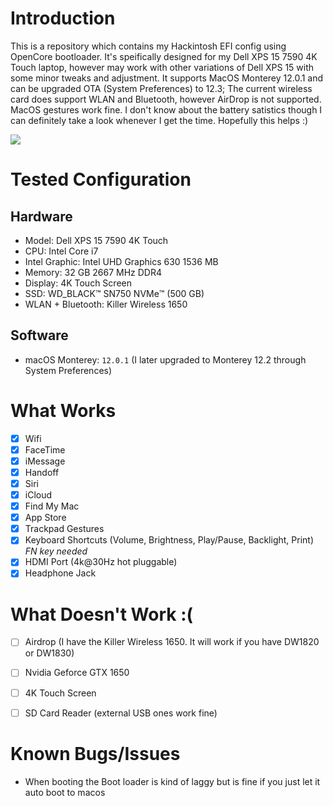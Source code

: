 # Introduction
This is a repository which contains my Hackintosh EFI config using OpenCore bootloader. It's speifically designed for my Dell XPS 15 7590 4K Touch laptop, however may work with other variations of Dell XPS 15 with some minor tweaks and adjustment. It supports MacOS Monterey 12.0.1 and can be upgraded OTA (System Preferences) to 12.3; The current wireless card does support WLAN and Bluetooth, however AirDrop is not supported. MacOS gestures work fine. I don't know about the battery satistics though I can definitely take a look whenever I get the time. Hopefully this helps :)


<img src="https://github.com/1nferious/Dell-XPS-15-7590-MacOS-Monterey--12.0.1--Hackintosh/blob/main/assets/proof.png">


# Tested Configuration
##  Hardware

* Model: Dell XPS 15 7590 4K Touch
* CPU: Intel Core i7
* Intel Graphic: Intel UHD Graphics 630 1536 MB 
* Memory: 32 GB 2667 MHz DDR4
* Display: 4K Touch Screen
* SSD: WD_BLACK:tm: SN750 NVMe:tm: (500 GB)
* WLAN + Bluetooth: Killer Wireless 1650

## Software
* macOS Monterey: `12.0.1` (I later upgraded to Monterey 12.2 through System Preferences)

# What Works
- [x] Wifi
- [x] FaceTime
- [x] iMessage
- [x] Handoff
- [x] Siri
- [x] iCloud
- [x] Find My Mac
- [x] App Store
- [x] Trackpad Gestures
- [x] Keyboard Shortcuts (Volume, Brightness, Play/Pause, Backlight, Print) *FN key needed*
- [x] HDMI Port (4k@30Hz hot pluggable)
- [x] Headphone Jack

# What Doesn't Work :(
- [ ] Airdrop (I have the Killer Wireless 1650. It will work if you have DW1820 or DW1830)
- [ ] Nvidia Geforce GTX 1650
- [ ] 4K Touch Screen
- [ ] SD Card Reader (external USB ones work fine)


# Known Bugs/Issues
* When booting the Boot loader is kind of laggy but is fine if you just let it auto boot to macos

